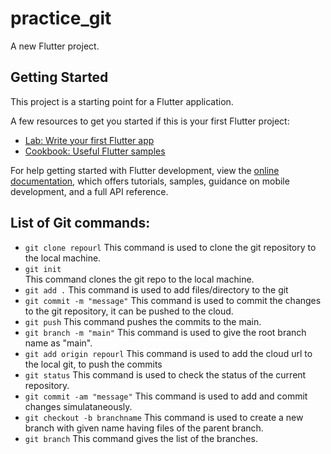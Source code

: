 # practice_git

A new Flutter project.

## Getting Started

This project is a starting point for a Flutter application.

A few resources to get you started if this is your first Flutter project:

- [Lab: Write your first Flutter app](https://docs.flutter.dev/get-started/codelab)
- [Cookbook: Useful Flutter samples](https://docs.flutter.dev/cookbook)

For help getting started with Flutter development, view the
[online documentation](https://docs.flutter.dev/), which offers tutorials,
samples, guidance on mobile development, and a full API reference.



## List of Git commands:

- `git clone repourl`
 This command is used to clone the git repository to the local machine.
- `git init`  
 This command clones the git repo to the local machine.
- `git add .`
 This command is used to add files/directory to the git
- `git commit -m "message"`
 This command is used to commit the changes to the git repository, it can be pushed to the cloud.
- `git push`
 This command pushes the commits to the main.
- `git branch -m "main"`
 This command is used to give the root branch name as "main".
- `git add origin repourl`
 This command is used to add the cloud url to the local git, to push the commits
- `git status`
 This command is used to check the status of the current repository.
- `git commit -am "message"`
 This command is used to add and commit changes simulataneously.
- `git checkout -b branchname`
 This command is used to create a new branch with given name having files of the parent branch.
- `git branch`
 This command gives the list of the branches.
